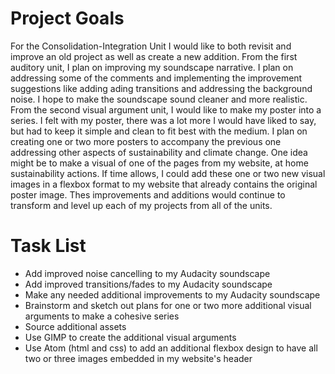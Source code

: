 # Project Goals
For the Consolidation-Integration Unit I would like to both revisit and improve an old project as well as create a new addition. From the first auditory unit, I plan on improving my soundscape narrative. I plan on addressing some of the comments and implementing the improvement suggestions like adding ading transitions and addressing the background noise. I hope to make the soundscape sound cleaner and more realistic. From the second visual argument unit, I would like to make my poster into a series. I felt with my poster, there was a lot more I would have liked to say, but had to keep it simple and clean to fit best with the medium. I plan on creating one or two more posters to accompany the previous one addressing other aspects of sustainability and climate change. One idea might be to make a visual of one of the pages from my website, at home sustainability actions. If time allows, I could add these one or two new visual images in a flexbox format to my website that already contains the original poster image. Thes improvements and additions would continue to transform and level up each of my projects from all of the units.
# Task List
* Add improved noise cancelling to my Audacity soundscape
* Add improved transitions/fades to my Audacity soundscape
* Make any needed additional improvements to my Audacity soundscape 
* Brainstorm and sketch out plans for one or two more additional visual arguments to make a cohesive series
* Source additional assets
* Use GIMP to create the additional visual arguments
* Use Atom (html and css) to add an additional flexbox design to have all two or three images embedded in my website's header
